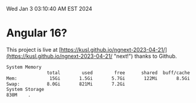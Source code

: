 Wed Jan  3 03:10:40 AM EST 2024

# Angular 16?


This project is live at [https://kusl.github.io/ngnext-2023-04-21/](https://kusl.github.io/ngnext-2023-04-21/ "next!") thanks to Github.

```bash
System Memory
               total        used        free      shared  buff/cache   available
Mem:            15Gi       1.5Gi       5.7Gi       122Mi       8.5Gi        13Gi
Swap:          8.0Gi       821Mi       7.2Gi
System Storage
830M	.
```
```bash
